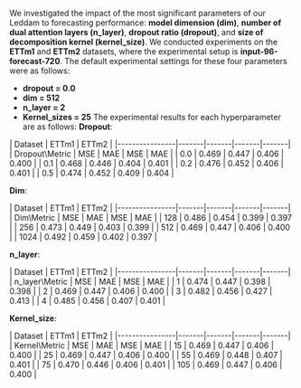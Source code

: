 We investigated the impact of the most significant parameters of our Leddam to forecasting performance: 
**model dimension (dim)**, **number of dual attention layers (n_layer)**, **dropout ratio (dropout)**, and **size of decomposition kernel (kernel_size)**. 
We conducted experiments on the **ETTm1** and **ETTm2** datasets, where the experimental setup is **input-96-forecast-720**. 
The default experimental settings for these four parameters were as follows:
- **dropout = 0.0**
- **dim = 512**
- **n_layer = 2**
- **Kernel_sizes = 25**
The experimental results for each hyperparameter are as follows:
**Dropout**:

| Dataset        |      ETTm1    |     ETTm2     |
|----------------|-------|-------|-------|-------|
| Dropout\Metric | MSE   | MAE   | MSE   | MAE   |
| 0.0            | 0.469 | 0.447 | 0.406 | 0.400 |
| 0.1            | 0.468 | 0.446 | 0.404 | 0.401 |
| 0.2            | 0.476 | 0.452 | 0.406 | 0.401 |
| 0.5            | 0.474 | 0.452 | 0.409 | 0.404 |

**Dim**:

| Dataset        |      ETTm1    |     ETTm2     |
|----------------|-------|-------|-------|-------|
| Dim\Metric     | MSE   | MAE   | MSE   | MAE   |
| 128            | 0.486 | 0.454 | 0.399 | 0.397 |
| 256            | 0.473 | 0.449 | 0.403 | 0.399 |
| 512            | 0.469 | 0.447 | 0.406 | 0.400 |
| 1024           | 0.492 | 0.459 | 0.402 | 0.397 |

**n_layer**:

| Dataset        |      ETTm1    |     ETTm2     |
|----------------|-------|-------|-------|-------|
| n_layer\Metric | MSE   | MAE   | MSE   | MAE   |
| 1              | 0.474 | 0.447 | 0.398 | 0.398 |
| 2              | 0.469 | 0.447 | 0.406 | 0.400 |
| 3              | 0.482 | 0.456 | 0.427 | 0.413 |
| 4              | 0.485 | 0.456 | 0.407 | 0.401 |


**Kernel_size**:

| Dataset        |      ETTm1    |     ETTm2     |
|----------------|-------|-------|-------|-------|
| Kernel\Metric  | MSE   | MAE   | MSE   | MAE   |
| 15             | 0.469 | 0.447 | 0.406 | 0.400 |
| 25             | 0.469 | 0.447 | 0.406 | 0.400 |
| 55             | 0.469 | 0.448 | 0.407 | 0.401 |
| 75             | 0.470 | 0.446 | 0.406 | 0.401 |
| 105            | 0.469 | 0.447 | 0.406 | 0.400 |


